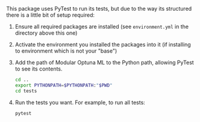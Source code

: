 This package uses PyTest to run its tests, but due to the way its structured there is a little bit of setup required:

1. Ensure all required packages are installed (see `environment.yml` in the directory above this one)
2. Activate the environment you installed the packages into it (if installing to environment which is not your "base")
3. Add the path of Modular Optuna ML to the Python path, allowing PyTest to see its contents.

    ```bash
    cd ..
    export PYTHONPATH=$PYTHONPATH:"$PWD"
    cd tests
    ```

4. Run the tests you want. For example, to run all tests:

    ```bash
    pytest
    ```
